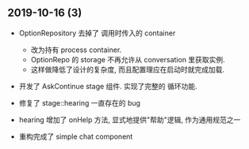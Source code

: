 ## 2019-10-16 (3)

-   OptionRepository 去掉了 调用时传入的 container
    -   改为持有 process container.
    -   OptionRepo 的 storage 不再允许从 conversation 里获取实例.
    -   这样做降低了设计的复杂度, 而且配置理应在启动时就完成加载.
-   开发了 AskContinue  stage 组件. 实现了完整的 循环功能.
-   修复了 stage::hearing 一直存在的 bug
-   hearing 增加了 onHelp 方法, 显式地提供"帮助"逻辑, 作为通用规范之一

-   重构完成了 simple chat component

